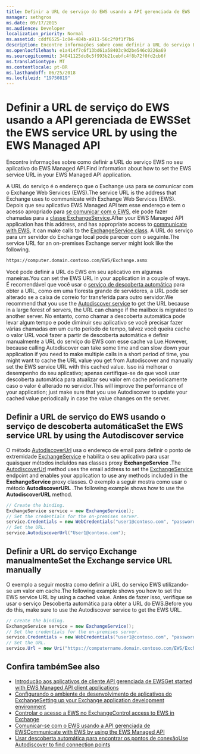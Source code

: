 ```yaml
---
title: Definir a URL de serviço do EWS usando a API gerenciada de EWS
manager: sethgros
ms.date: 09/17/2015
ms.audience: Developer
localization_priority: Normal
ms.assetid: cddf6525-1c04-484b-a911-56c2f0f1f7b6
description: Encontre informações sobre como definir a URL do serviço EWS no seu aplicativo do EWS Managed API.
ms.openlocfilehash: e1a414f7c6f13bd61a58403c9d2be546c0226a69
ms.sourcegitcommit: 34041125dc8c5f993b21cebfc4f8b72f0fd2cb6f
ms.translationtype: MT
ms.contentlocale: pt-BR
ms.lasthandoff: 06/25/2018
ms.locfileid: "19750819"
---
```

# <a name="set-the-ews-service-url-by-using-the-ews-managed-api"></a><span data-ttu-id="ed6b8-103">Definir a URL de serviço do EWS usando a API gerenciada de EWS</span><span class="sxs-lookup"><span data-stu-id="ed6b8-103">Set the EWS service URL by using the EWS Managed API</span></span>

<span data-ttu-id="ed6b8-104">Encontre informações sobre como definir a URL do serviço EWS no seu aplicativo do EWS Managed API.</span><span class="sxs-lookup"><span data-stu-id="ed6b8-104">Find information about how to set the EWS service URL in your EWS Managed API application.</span></span>
  
<span data-ttu-id="ed6b8-105">A URL do serviço é o endereço que o Exchange usa para se comunicar com o Exchange Web Services (EWS).</span><span class="sxs-lookup"><span data-stu-id="ed6b8-105">The service URL is the address that Exchange uses to communicate with Exchange Web Services (EWS).</span></span> <span data-ttu-id="ed6b8-106">Depois que seu aplicativo EWS Managed API tem esse endereço e tem o acesso apropriado para [se comunicar com o EWS](how-to-communicate-with-ews-by-using-the-ews-managed-api.md), ele pode fazer chamadas para a [classe ExchangeService](http://msdn.microsoft.com/en-us/library/microsoft.exchange.webservices.data.exchangeservice%28v=exchg.80%29.aspx).</span><span class="sxs-lookup"><span data-stu-id="ed6b8-106">After your EWS Managed API application has this address, and has appropriate access to [communicate with EWS](how-to-communicate-with-ews-by-using-the-ews-managed-api.md), it can make calls to the [ExchangeService class](http://msdn.microsoft.com/en-us/library/microsoft.exchange.webservices.data.exchangeservice%28v=exchg.80%29.aspx).</span></span> <span data-ttu-id="ed6b8-107">A URL do serviço para um servidor do Exchange local pode parecer com o seguinte.</span><span class="sxs-lookup"><span data-stu-id="ed6b8-107">The service URL for an on-premises Exchange server might look like the following.</span></span> 
  
```HTML
https://computer.domain.contoso.com/EWS/Exchange.asmx
```

<span data-ttu-id="ed6b8-108">Você pode definir a URL do EWS em seu aplicativo em algumas maneiras.</span><span class="sxs-lookup"><span data-stu-id="ed6b8-108">You can set the EWS URL in your application in a couple of ways.</span></span> <span data-ttu-id="ed6b8-109">É recomendável que você usar o [serviço de descoberta automática](http://msdn.microsoft.com/library/39726b67-2eb2-451b-9307-cfd0b518b55c%28Office.15%29.aspx) para obter a URL, como em uma floresta grande de servidores, a URL pode ser alterado se a caixa de correio for transferida para outro servidor.</span><span class="sxs-lookup"><span data-stu-id="ed6b8-109">We recommend that you use the [Autodiscover service](http://msdn.microsoft.com/library/39726b67-2eb2-451b-9307-cfd0b518b55c%28Office.15%29.aspx) to get the URL because in a large forest of servers, the URL can change if the mailbox is migrated to another server.</span></span> <span data-ttu-id="ed6b8-110">No entanto, como chamar a descoberta automática pode levar algum tempo e pode diminuir seu aplicativo se você precisar fazer várias chamadas em um curto período de tempo, talvez você queira cache o valor URL você fazer a partir de descoberta automática e definir manualmente a URL do serviço do EWS com esse cache va Lue.</span><span class="sxs-lookup"><span data-stu-id="ed6b8-110">However, because calling Autodiscover can take some time and can slow down your application if you need to make multiple calls in a short period of time, you might want to cache the URL value you get from Autodiscover and manually set the EWS service URL with this cached value.</span></span> <span data-ttu-id="ed6b8-111">Isso irá melhorar o desempenho do seu aplicativo; apenas certifique-se de que você usar descoberta automática para atualizar seu valor em cache periodicamente caso o valor é alterado no servidor.</span><span class="sxs-lookup"><span data-stu-id="ed6b8-111">This will improve the performance of your application; just make sure that you use Autodiscover to update your cached value periodically in case the value changes on the server.</span></span> 
  
## <a name="set-the-ews-service-url-by-using-the-autodiscover-service"></a><span data-ttu-id="ed6b8-112">Definir a URL de serviço do EWS usando o serviço de descoberta automática</span><span class="sxs-lookup"><span data-stu-id="ed6b8-112">Set the EWS service URL by using the Autodiscover service</span></span>
<span data-ttu-id="ed6b8-113"><a name="bk_SetURLusingAutoDiscover"> </a></span><span class="sxs-lookup"><span data-stu-id="ed6b8-113"></span></span>

<span data-ttu-id="ed6b8-114">O método [AutodiscoverUrl](http://msdn.microsoft.com/en-us/library/microsoft.exchange.webservices.data.exchangeservice.autodiscoverurl%28v=exchg.80%29.aspx) usa o endereço de email para definir o ponto de extremidade [ExchangeService](http://msdn.microsoft.com/en-us/library/microsoft.exchange.webservices.data.exchangeservice%28v=exchg.80%29.aspx) e habilita o seu aplicativo para usar quaisquer métodos incluídos nas classes proxy **ExchangeService** .</span><span class="sxs-lookup"><span data-stu-id="ed6b8-114">The [AutodiscoverUrl](http://msdn.microsoft.com/en-us/library/microsoft.exchange.webservices.data.exchangeservice.autodiscoverurl%28v=exchg.80%29.aspx) method uses the email address to set the [ExchangeService](http://msdn.microsoft.com/en-us/library/microsoft.exchange.webservices.data.exchangeservice%28v=exchg.80%29.aspx) endpoint and enables your application to use any methods included in the **ExchangeService** proxy classes.</span></span> <span data-ttu-id="ed6b8-115">O exemplo a seguir mostra como usar o método **AutodiscoverURL** .</span><span class="sxs-lookup"><span data-stu-id="ed6b8-115">The following example shows how to use the **AutodiscoverURL** method.</span></span> 
  
```cs
// Create the binding.
ExchangeService service = new ExchangeService();
// Set the credentials for the on-premises server.
service.Credentials = new WebCredentials("user1@contoso.com", "password");
// Set the URL.
service.AutodiscoverUrl("User1@contoso.com");

```

## <a name="set-the-exchange-service-url-manually"></a><span data-ttu-id="ed6b8-116">Definir a URL do serviço Exchange manualmente</span><span class="sxs-lookup"><span data-stu-id="ed6b8-116">Set the Exchange service URL manually</span></span>
<span data-ttu-id="ed6b8-117"><a name="bk_SetURLmanually"> </a></span><span class="sxs-lookup"><span data-stu-id="ed6b8-117"></span></span>

<span data-ttu-id="ed6b8-118">O exemplo a seguir mostra como definir a URL do serviço EWS utilizando-se um valor em cache.</span><span class="sxs-lookup"><span data-stu-id="ed6b8-118">The following example shows you how to set the EWS service URL by using a cached value.</span></span> <span data-ttu-id="ed6b8-119">Antes de fazer isso, verifique se usar o serviço Descoberta automática para obter a URL do EWS.</span><span class="sxs-lookup"><span data-stu-id="ed6b8-119">Before you do this, make sure to use the Autodiscover service to get the EWS URL.</span></span>
  
```cs
// Create the binding.
ExchangeService service = new ExchangeService();
// Set the credentials for the on-premises server.
service.Credentials = new WebCredentials("user1@contoso.com", "password");
// Set the URL.
service.Url = new Uri("https://computername.domain.contoso.com/EWS/Exchange.asmx");

```

## <a name="see-also"></a><span data-ttu-id="ed6b8-120">Confira também</span><span class="sxs-lookup"><span data-stu-id="ed6b8-120">See also</span></span>

- [<span data-ttu-id="ed6b8-121">Introdução aos aplicativos de cliente API gerenciada de EWS</span><span class="sxs-lookup"><span data-stu-id="ed6b8-121">Get started with EWS Managed API client applications</span></span>](get-started-with-ews-managed-api-client-applications.md)   
- [<span data-ttu-id="ed6b8-122">Configurando o ambiente de desenvolvimento de aplicativos do Exchange</span><span class="sxs-lookup"><span data-stu-id="ed6b8-122">Setting up your Exchange application development environment</span></span>](setting-up-your-exchange-application-development-environment.md)   
- [<span data-ttu-id="ed6b8-123">Controlar o acesso a EWS no Exchange</span><span class="sxs-lookup"><span data-stu-id="ed6b8-123">Control access to EWS in Exchange</span></span>](how-to-control-access-to-ews-in-exchange.md) 
- [<span data-ttu-id="ed6b8-124">Comunicar-se com o EWS usando a API gerenciada de EWS</span><span class="sxs-lookup"><span data-stu-id="ed6b8-124">Communicate with EWS by using the EWS Managed API</span></span>](how-to-communicate-with-ews-by-using-the-ews-managed-api.md)  
- [<span data-ttu-id="ed6b8-125">Usar descoberta automática para encontrar os pontos de conexão</span><span class="sxs-lookup"><span data-stu-id="ed6b8-125">Use Autodiscover to find connection points</span></span>](how-to-use-autodiscover-to-find-connection-points.md)
    

